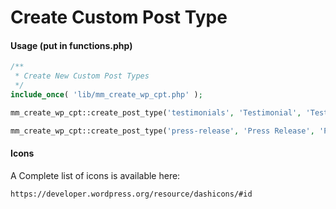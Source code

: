 # Create Custom Post Type

#### Usage (put in functions.php)
```php
/**
 * Create New Custom Post Types
 */
include_once( 'lib/mm_create_wp_cpt.php' );

mm_create_wp_cpt::create_post_type('testimonials', 'Testimonial', 'Testimonials', 'testimonials', 'format-quote' );

mm_create_wp_cpt::create_post_type('press-release', 'Press Release', 'Press Releases', 'press-release', 'rss' );
```


#### Icons
A Complete list of icons is available here:
```
https://developer.wordpress.org/resource/dashicons/#id
```
